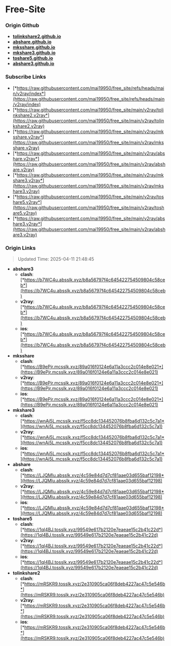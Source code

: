 # Free-Site

### Origin Github

- [**tolinkshare2.github.io**](https://github.com/tolinkshare2/tolinkshare2.github.io)
- [**abshare.github.io**](https://github.com/abshare/abshare.github.io)
- [**mksshare.github.io**](https://github.com/mksshare/mksshare.github.io)
- [**mkshare3.github.io**](https://github.com/mkshare3/mkshare3.github.io)
- [**toshare5.github.io**](https://github.com/toshare5/toshare5.github.io)
- [**abshare3.github.io**](https://github.com/abshare3/abshare3.github.io)

### Subscribe Links

- [*https://raw.githubusercontent.com/mai19950/free_site/refs/heads/main/v2ray/index*](https://raw.githubusercontent.com/mai19950/free_site/refs/heads/main/v2ray/index)
- [*https://raw.githubusercontent.com/mai19950/free_site/main/v2ray/tolinkshare2.v2ray*](https://raw.githubusercontent.com/mai19950/free_site/main/v2ray/tolinkshare2.v2ray)
- [*https://raw.githubusercontent.com/mai19950/free_site/main/v2ray/mksshare.v2ray*](https://raw.githubusercontent.com/mai19950/free_site/main/v2ray/mksshare.v2ray)
- [*https://raw.githubusercontent.com/mai19950/free_site/main/v2ray/abshare.v2ray*](https://raw.githubusercontent.com/mai19950/free_site/main/v2ray/abshare.v2ray)
- [*https://raw.githubusercontent.com/mai19950/free_site/main/v2ray/mkshare3.v2ray*](https://raw.githubusercontent.com/mai19950/free_site/main/v2ray/mkshare3.v2ray)
- [*https://raw.githubusercontent.com/mai19950/free_site/main/v2ray/toshare5.v2ray*](https://raw.githubusercontent.com/mai19950/free_site/main/v2ray/toshare5.v2ray)
- [*https://raw.githubusercontent.com/mai19950/free_site/main/v2ray/abshare3.v2ray*](https://raw.githubusercontent.com/mai19950/free_site/main/v2ray/abshare3.v2ray)

### Origin Links

> Updated Time: 2025-04-11 21:48:45

- **abshare3**
  - **clash**: [*https://b7WC4u.absslk.xyz/b8a56797f4c645422754509804c58ceb*](https://b7WC4u.absslk.xyz/b8a56797f4c645422754509804c58ceb)
  - **v2ray**: [*https://b7WC4u.absslk.xyz/b8a56797f4c645422754509804c58ceb*](https://b7WC4u.absslk.xyz/b8a56797f4c645422754509804c58ceb)
  - **ios**: [*https://b7WC4u.absslk.xyz/b8a56797f4c645422754509804c58ceb*](https://b7WC4u.absslk.xyz/b8a56797f4c645422754509804c58ceb)
- **mksshare**
  - **clash**: [*https://B9ePjr.mcsslk.xyz/89a016f0124e6a11a3ccc2c014e8e021*](https://B9ePjr.mcsslk.xyz/89a016f0124e6a11a3ccc2c014e8e021)
  - **v2ray**: [*https://B9ePjr.mcsslk.xyz/89a016f0124e6a11a3ccc2c014e8e021*](https://B9ePjr.mcsslk.xyz/89a016f0124e6a11a3ccc2c014e8e021)
  - **ios**: [*https://B9ePjr.mcsslk.xyz/89a016f0124e6a11a3ccc2c014e8e021*](https://B9ePjr.mcsslk.xyz/89a016f0124e6a11a3ccc2c014e8e021)
- **mkshare3**
  - **clash**: [*https://wnAi5L.mcsslk.xyz/f5cc8dc134452076b8fba6d132c5c7a1*](https://wnAi5L.mcsslk.xyz/f5cc8dc134452076b8fba6d132c5c7a1)
  - **v2ray**: [*https://wnAi5L.mcsslk.xyz/f5cc8dc134452076b8fba6d132c5c7a1*](https://wnAi5L.mcsslk.xyz/f5cc8dc134452076b8fba6d132c5c7a1)
  - **ios**: [*https://wnAi5L.mcsslk.xyz/f5cc8dc134452076b8fba6d132c5c7a1*](https://wnAi5L.mcsslk.xyz/f5cc8dc134452076b8fba6d132c5c7a1)
- **abshare**
  - **clash**: [*https://LJQMlu.absslk.xyz/4c59e84d7d7cf81aae03d655baf12198*](https://LJQMlu.absslk.xyz/4c59e84d7d7cf81aae03d655baf12198)
  - **v2ray**: [*https://LJQMlu.absslk.xyz/4c59e84d7d7cf81aae03d655baf12198*](https://LJQMlu.absslk.xyz/4c59e84d7d7cf81aae03d655baf12198)
  - **ios**: [*https://LJQMlu.absslk.xyz/4c59e84d7d7cf81aae03d655baf12198*](https://LJQMlu.absslk.xyz/4c59e84d7d7cf81aae03d655baf12198)
- **toshare5**
  - **clash**: [*https://1ql4BJ.tosslk.xyz/99549e617b2120e7eaeae15c2b41c22d*](https://1ql4BJ.tosslk.xyz/99549e617b2120e7eaeae15c2b41c22d)
  - **v2ray**: [*https://1ql4BJ.tosslk.xyz/99549e617b2120e7eaeae15c2b41c22d*](https://1ql4BJ.tosslk.xyz/99549e617b2120e7eaeae15c2b41c22d)
  - **ios**: [*https://1ql4BJ.tosslk.xyz/99549e617b2120e7eaeae15c2b41c22d*](https://1ql4BJ.tosslk.xyz/99549e617b2120e7eaeae15c2b41c22d)
- **tolinkshare2**
  - **clash**: [*https://mRSKR9.tosslk.xyz/2e310905ca06f8deb4227ac47c5e546b*](https://mRSKR9.tosslk.xyz/2e310905ca06f8deb4227ac47c5e546b)
  - **v2ray**: [*https://mRSKR9.tosslk.xyz/2e310905ca06f8deb4227ac47c5e546b*](https://mRSKR9.tosslk.xyz/2e310905ca06f8deb4227ac47c5e546b)
  - **ios**: [*https://mRSKR9.tosslk.xyz/2e310905ca06f8deb4227ac47c5e546b*](https://mRSKR9.tosslk.xyz/2e310905ca06f8deb4227ac47c5e546b)
